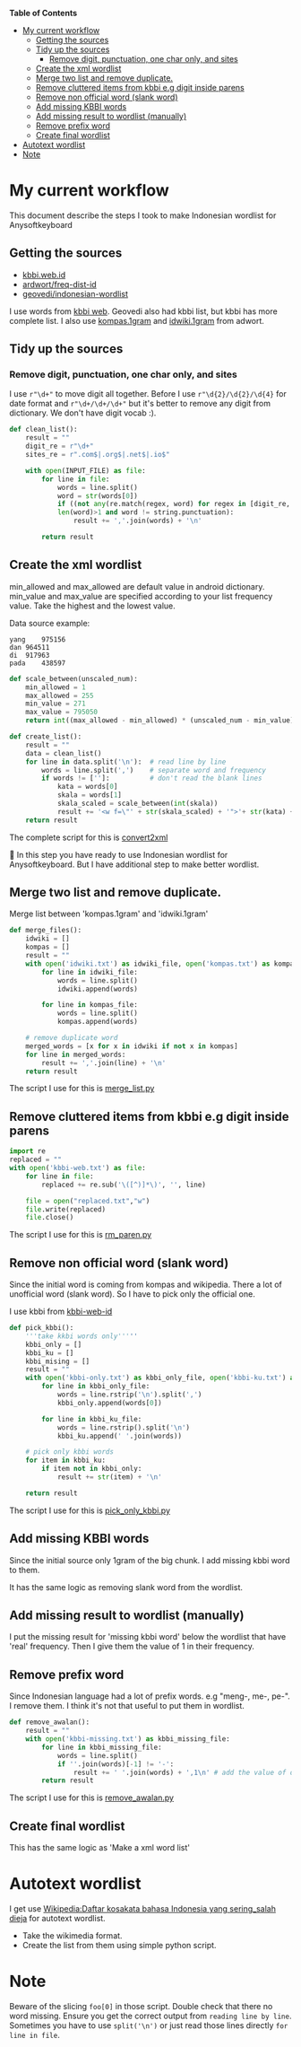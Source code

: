 <!-- markdown-toc start - Don't edit this section. Run M-x markdown-toc-refresh-toc -->
**Table of Contents**

- [My current workflow](#my-current-workflow)
    - [Getting the sources](#getting-the-sources)
    - [Tidy up the sources](#tidy-up-the-sources)
        - [Remove digit, punctuation, one char only, and sites](#remove-digit-punctuation-one-char-only-and-sites)
    - [Create the xml wordlist](#create-the-xml-wordlist)
    - [Merge two list and remove duplicate.](#merge-two-list-and-remove-duplicate)
    - [Remove cluttered items from kbbi e.g digit inside parens](#remove-cluttered-items-from-kbbi-eg-digit-inside-parens)
    - [Remove non official word (slank word)](#remove-non-official-word-slank-word)
    - [Add missing KBBI words](#add-missing-kbbi-words)
    - [Add missing result to wordlist (manually)](#add-missing-result-to-wordlist-manually)
    - [Remove prefix word](#remove-prefix-word)
    - [Create final wordlist](#create-final-wordlist)
- [Autotext wordlist](#autotext-wordlist)
- [Note](#note)

<!-- markdown-toc end -->


# My current workflow

This document describe the steps I took to make Indonesian wordlist
for Anysoftkeyboard

## Getting the sources

- [kbbi.web.id](https://kbbi.web.id/)
- [ardwort/freq-dist-id](https://github.com/ardwort/freq-dist-id)
- [geovedi/indonesian-wordlist](https://github.com/geovedi/indonesian-wordlist)

I use words from [kbbi web](/raw_data/kbbi-web.txt). Geovedi also had
kbbi list, but kbbi has more complete list. I also use
[kompas.1gram](/raw_data/kompas.txt) and
[idwiki.1gram](/raw_data/idwiki.txt) from adwort.

## Tidy up the sources

### Remove digit, punctuation, one char only, and sites

I use `r"\d+"` to move digit all together. Before I use
`r"\d{2}/\d{2}/\d{4}` for date format and `r"\d+/\d+/\d+"` but it's
better to remove any digit from dictionary. We don't have digit vocab :).

``` python
def clean_list():
    result = ""
    digit_re = r"\d+"
    sites_re = r".com$|.org$|.net$|.io$"

    with open(INPUT_FILE) as file:
        for line in file:
            words = line.split()
            word = str(words[0])
            if ((not any(re.match(regex, word) for regex in [digit_re, sites_re])) and
            len(word)>1 and word != string.punctuation):
                result += ','.join(words) + '\n'

        return result

```

## Create the xml wordlist

min_allowed and max_allowed are default value in android
dictionary. min_value and max_value are specified according to your
list frequency value. Take the highest and the lowest value.

Data source example:

``` text
yang	975156
dan	964511
di	917963
pada	438597
```

``` python
def scale_between(unscaled_num):
    min_allowed = 1
    max_allowed = 255
    min_value = 271
    max_value = 795050
    return int((max_allowed - min_allowed) * (unscaled_num - min_value) / (max_value - min_value) + min_allowed)

def create_list():
    result = ""
    data = clean_list()
    for line in data.split('\n'):  # read line by line
        words = line.split(',')    # separate word and frequency
        if words != ['']:          # don't read the blank lines
            kata = words[0]
            skala = words[1]
            skala_scaled = scale_between(int(skala))
            result += '<w f=\"' + str(skala_scaled) + '">'+ str(kata) +'</w>\n'
    return result
```

The complete script for this is [convert2xml](/script/python/convert2xml.py)

:tada: In this step you have ready to use Indonesian wordlist for
Anysoftkeyboard. But I have additional step to make better wordlist.


## Merge two list and remove duplicate.

Merge list between 'kompas.1gram' and 'idwiki.1gram'

``` python
def merge_files():
    idwiki = []
    kompas = []
    result = ""
    with open('idwiki.txt') as idwiki_file, open('kompas.txt') as kompas_file:
        for line in idwiki_file:
            words = line.split()
            idwiki.append(words)

        for line in kompas_file:
            words = line.split()
            kompas.append(words)

    # remove duplicate word
    merged_words = [x for x in idwiki if not x in kompas]
    for line in merged_words:
        result += ','.join(line) + '\n'
    return result
```

The script I use for this is [merge_list.py](/script/python/merge_list.py)


## Remove cluttered items from kbbi e.g digit inside parens

``` python
import re
replaced = ""
with open('kbbi-web.txt') as file:
    for line in file:
        replaced += re.sub('\([^)]*\)', '', line)

    file = open("replaced.txt","w")
    file.write(replaced)
    file.close()
```
The script I use for this is [rm_paren.py](/script/python/rm_paren.py)

## Remove non official word (slank word)

Since the initial word is coming from kompas and wikipedia. There a
lot of unofficial word (slank word). So I have to pick only the
official one.


I use kbbi from [kbbi-web-id](/raw_data/kbbi-web.txt)

``` python
def pick_kbbi():
    '''take kkbi words only'''''
    kbbi_only = []
    kbbi_ku = []
    kbbi_mising = []
    result = ""
    with open('kbbi-only.txt') as kbbi_only_file, open('kbbi-ku.txt') as kbbi_ku_file:
        for line in kbbi_only_file:
            words = line.rstrip('\n').split(',')
            kbbi_only.append(words[0])

        for line in kbbi_ku_file:
            words = line.rstrip().split('\n')
            kbbi_ku.append(' '.join(words))

    # pick only kbbi words
    for item in kbbi_ku:
        if item not in kbbi_only:
            result += str(item) + '\n'

    return result
```

The script I use for this is [pick_only_kbbi.py](/script/python/pick_only_kbbi.py)

## Add missing KBBI words

Since the initial source only 1gram of the big chunk. I add missing
kbbi word to them.

It has the same logic as removing slank word from the wordlist.

## Add missing result to wordlist (manually)

I put the missing result for 'missing kbbi word' below the wordlist
that have 'real' frequency. Then I give them the value of 1 in their frequency.

## Remove prefix word

Since Indonesian language had a lot of prefix words. e.g "meng-, me-,
pe-". I remove them. I think it's not that useful to put them in
wordlist.

``` python
def remove_awalan():
    result = ""
    with open('kbbi-missing.txt') as kbbi_missing_file:
        for line in kbbi_missing_file:
            words = line.split()
            if ''.join(words)[-1] != '-':
                result += ' '.join(words) + ',1\n' # add the value of one (dummy value)
        return result
```

The script I use for this is [remove_awalan.py](/script/python/remove_awalan.py)

## Create final wordlist

This has the same logic as 'Make a xml word list'

# Autotext wordlist

I get use [Wikipedia:Daftar kosakata bahasa Indonesia yang sering_salah dieja](https://id.wikipedia.org/wiki/Wikipedia:Daftar_kosakata_bahasa_Indonesia_yang_sering_salah_dieja)
for autotext wordlist.

- Take the wikimedia format.
- Create the list from them using simple python script.

# Note

Beware of the slicing `foo[0]` in those script. Double check that
there no word missing. Ensure you get the correct output from `reading
line by line`. Sometimes you have to use `split('\n')` or just read those lines
directly `for line in file`.
